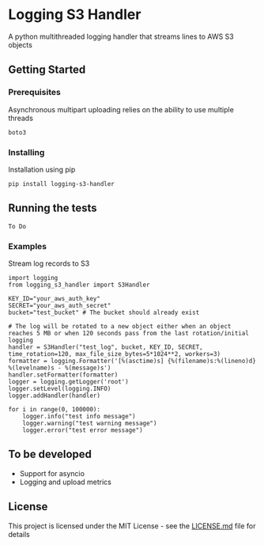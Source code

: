 # Logging S3 Handler

A python multithreaded logging handler that streams lines to AWS S3 objects

## Getting Started

### Prerequisites

Asynchronous multipart uploading relies on the ability to use multiple threads

```
boto3
```

### Installing

Installation using pip

```
pip install logging-s3-handler
```

## Running the tests

```
To Do
```

### Examples
Stream log records to S3
```
import logging
from logging_s3_handler import S3Handler

KEY_ID="your_aws_auth_key"
SECRET="your_aws_auth_secret"
bucket="test_bucket" # The bucket should already exist

# The log will be rotated to a new object either when an object reaches 5 MB or when 120 seconds pass from the last rotation/initial logging
handler = S3Handler("test_log", bucket, KEY_ID, SECRET, time_rotation=120, max_file_size_bytes=5*1024**2, workers=3)
formatter = logging.Formatter('[%(asctime)s] {%(filename)s:%(lineno)d} %(levelname)s - %(message)s')
handler.setFormatter(formatter)
logger = logging.getLogger('root')
logger.setLevel(logging.INFO)
logger.addHandler(handler)

for i in range(0, 100000):
    logger.info("test info message")
    logger.warning("test warning message")
    logger.error("test error message")
```

## To be developed
* Support for asyncio
* Logging and upload metrics

## License

This project is licensed under the MIT License - see the [LICENSE.md](LICENSE) file for details

